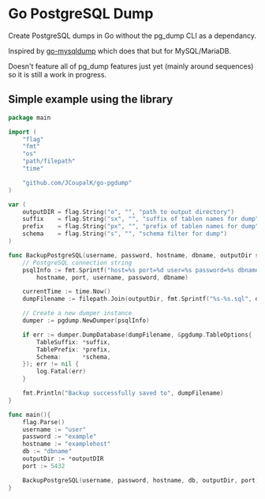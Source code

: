 # Go PostgreSQL Dump

Create PostgreSQL dumps in Go without the pg_dump CLI as a dependancy.

Inspired by [go-mysqldump](https://github.com/jamf/go-mysqldump) which does that but for MySQL/MariaDB.

Doesn't feature all of pg_dump features just yet (mainly around sequences) so it is still a work in progress.

## Simple example using the library

```go
package main

import (
	"flag"
	"fmt"
	"os"
	"path/filepath"
	"time"

	"github.com/JCoupalK/go-pgdump"
)

var (
	outputDIR = flag.String("o", "", "path to output directory")
	suffix    = flag.String("sx", "", "suffix of tablen names for dump")
	prefix    = flag.String("px", "", "prefix of tablen names for dump")
	schema    = flag.String("s", "", "schema filter for dump")
)

func BackupPostgreSQL(username, password, hostname, dbname, outputDir string, port int) {
	// PostgreSQL connection string
	psqlInfo := fmt.Sprintf("host=%s port=%d user=%s password=%s dbname=%s sslmode=disable",
		hostname, port, username, password, dbname)

	currentTime := time.Now()
	dumpFilename := filepath.Join(outputDir, fmt.Sprintf("%s-%s.sql", dbname, currentTime.Format("20060102T150405")))

	// Create a new dumper instance
	dumper := pgdump.NewDumper(psqlInfo)

	if err := dumper.DumpDatabase(dumpFilename, &pgdump.TableOptions{
		TableSuffix: *suffix,
		TablePrefix: *prefix,
		Schema:      *schema,
	}); err != nil {
		log.Fatal(err)
	}

	fmt.Println("Backup successfully saved to", dumpFilename)
}

func main(){
	flag.Parse()
	username := "user"
	password := "example"
	hostname := "examplehost"
	db := "dbname"
	outputDir := *outputDIR
	port := 5432

	BackupPostgreSQL(username, password, hostname, db, outputDir, port)
}
```
